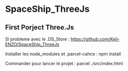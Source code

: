 # SpaceShip_ThreeJs

## First Porject Three.Js


Si probleme avec le .DS_Store : https://github.com/Keil-ENZO/SpaceShip_ThreeJs

Installer les node_modules et .parcel-cahce : npm install

Commander pour lancer le projet : parcel ./src/index.html
